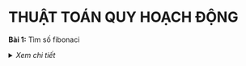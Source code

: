 # THUẬT TOÁN QUY HOẠCH ĐỘNG

**Bài 1:** Tìm số fibonaci

<details>
  <summary><i>Xem chi tiết</i></summary>
  <br>
  
  **Mô tả**
  
  Dãy fibonacci: 0 1 1 2 3 5 ...
  
  **Code:**

  ```c++
  #include<iostream>
  using namespace std;

  int fibonacci(int n) {
    int a[n+1];
    a[0] = 0;
    a[1] = 1;
    a[2] = 1;

    for(int i = 3; i < n; i++) {
      a[i] = a[i-1] + a[i-2];
    }

    return a[n-1];
  }

  int main() {
    int n;
    cout << "Nhap n = "; cin >> n;
    cout << "So Fibonacci thu n la: " << fibonacci(n) << endl;
    return 0;
  }
  ```

  **Kết quả chạy:**
  
  ![image](https://user-images.githubusercontent.com/65481655/207908379-7a555d8e-233a-4030-b66b-933c3edaf46c.png)

</details>
  
